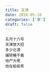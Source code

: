 ```yaml
---
title: 天津
date: 2018-05-18
categories: ['家']
draft: false
---
```


```
五月十六号
天津放大招
多少北漂
辗转睡不着
地产大佬
他在偷偷笑
```
